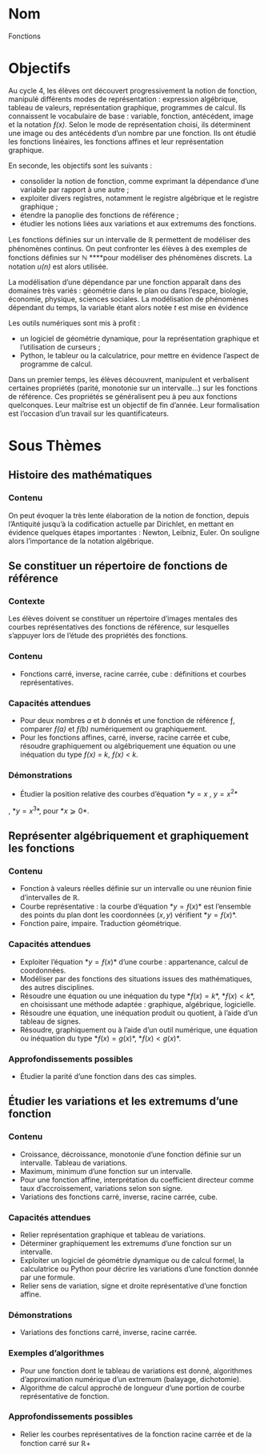 # Nom

Fonctions

# Objectifs

Au cycle 4, les élèves ont découvert progressivement la notion de fonction, manipulé différents modes de représentation : expression algébrique, tableau de valeurs, représentation graphique, programmes de calcul. Ils connaissent le vocabulaire de base : variable, fonction, antécédent, image et la notation *ƒ(x)*. Selon le mode de représentation choisi, ils déterminent une image ou des antécédents d’un nombre par une fonction. Ils ont étudié les fonctions linéaires, les fonctions affines et leur représentation graphique.

En seconde, les objectifs sont les suivants :

- consolider la notion de fonction, comme exprimant la dépendance d’une variable par rapport à une autre ;
- exploiter divers registres, notamment le registre algébrique et le registre graphique ;
- étendre la panoplie des fonctions de référence ;
- étudier les notions liées aux variations et aux extremums des fonctions.

Les fonctions définies sur un intervalle de ℝ permettent de modéliser des phénomènes continus. On peut confronter les élèves à des exemples de fonctions définies sur ℕ ****pour modéliser des phénomènes discrets. La notation *u(n)* est alors utilisée. 

La modélisation d’une dépendance par une fonction apparaît dans des domaines très variés : géométrie dans le plan ou dans l’espace, biologie, économie, physique, sciences sociales. La modélisation de phénomènes dépendant du temps, la variable étant alors notée *t* est mise en évidence

Les outils numériques sont mis à profit :

- un logiciel de géométrie dynamique, pour la représentation graphique et l’utilisation de curseurs ;
- Python, le tableur ou la calculatrice, pour mettre en évidence l’aspect de programme de calcul.

Dans un premier temps, les élèves découvrent, manipulent et verbalisent certaines propriétés (parité, monotonie sur un intervalle…) sur les fonctions de référence. Ces propriétés se généralisent peu à peu aux fonctions quelconques. Leur maîtrise est un objectif de fin d’année. Leur formalisation est l’occasion d’un travail sur les quantificateurs.

# Sous Thèmes

## Histoire des mathématiques

### Contenu

On peut évoquer la très lente élaboration de la notion de fonction, depuis l’Antiquité jusqu’à la codification actuelle par Dirichlet, en mettant en évidence quelques étapes importantes : Newton, Leibniz, Euler. On souligne alors l’importance de la notation algébrique.

## Se constituer un répertoire de fonctions de référence

### Contexte

Les élèves doivent se constituer un répertoire d’images mentales des courbes représentatives des fonctions de référence, sur lesquelles s’appuyer lors de l’étude des propriétés des fonctions.

### Contenu

- Fonctions carré, inverse, racine carrée, cube : définitions et courbes représentatives.

### Capacités attendues

- Pour deux nombres *a* et *b* donnés et une fonction de référence ƒ, comparer *ƒ(a)* et *ƒ(b)* numériquement ou graphiquement.
- Pour les fonctions affines, carré, inverse, racine carrée et cube, résoudre graphiquement ou algébriquement une équation ou une inéquation du type *ƒ(x) = k*, *ƒ(x) < k*.

### Démonstrations

- Étudier la position relative des courbes d’équation $*y = x$ , $y = x^2$*

, $*y = x^3*$, pour $*x ⩾ 0*$.

## Représenter algébriquement et graphiquement les fonctions

### Contenu

- Fonction à valeurs réelles définie sur un intervalle ou une réunion finie d’intervalles de ℝ.
- Courbe représentative : la courbe d’équation $*y = ƒ(x)$* est l’ensemble des points du plan dont les coordonnées $(x,y)$ vérifient $*y = ƒ(x)*$.
- Fonction paire, impaire. Traduction géométrique.

### Capacités attendues

- Exploiter l’équation $*y = ƒ(x)*$ d’une courbe : appartenance, calcul de coordonnées.
- Modéliser par des fonctions des situations issues des mathématiques, des autres disciplines.
- Résoudre une équation ou une inéquation du type $*ƒ(x) = k*$, $*ƒ(x) < k*$, en choisissant une méthode adaptée : graphique, algébrique, logicielle.
- Résoudre une équation, une inéquation produit ou quotient, à l’aide d’un tableau de signes.
- Résoudre, graphiquement ou à l’aide d’un outil numérique, une équation ou inéquation du type $*ƒ(x) = g(x)*$, $*ƒ(x) < g(x)*$.

### Approfondissements possibles

- Étudier la parité d’une fonction dans des cas simples.

## Étudier les variations et les extremums d’une fonction

### Contenu

- Croissance, décroissance, monotonie d’une fonction définie sur un intervalle. Tableau de variations.
- Maximum, minimum d’une fonction sur un intervalle.
- Pour une fonction affine, interprétation du coefficient directeur comme taux d’accroissement, variations selon son signe.
- Variations des fonctions carré, inverse, racine carrée, cube.

### Capacités attendues

- Relier représentation graphique et tableau de variations.
- Déterminer graphiquement les extremums d’une fonction sur un intervalle.
- Exploiter un logiciel de géométrie dynamique ou de calcul formel, la calculatrice ou Python pour décrire les variations d’une fonction donnée par une formule.
- Relier sens de variation, signe et droite représentative d’une fonction affine.

### Démonstrations

- Variations des fonctions carré, inverse, racine carrée.

### Exemples d’algorithmes

- Pour une fonction dont le tableau de variations est donné, algorithmes d’approximation numérique d’un extremum (balayage, dichotomie).
- Algorithme de calcul approché de longueur d’une portion de courbe représentative de fonction.

### Approfondissements possibles

- Relier les courbes représentatives de la fonction racine carrée et de la fonction carré sur ℝ+